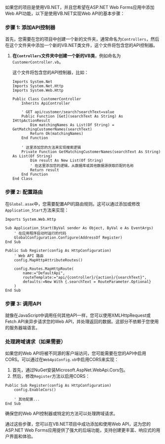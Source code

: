 如果您的项目是使用VB.NET，并且您希望在ASP.NET Web Forms应用中添加Web API功能，以下是使用VB.NET实现Web API的基本步骤：

### 步骤 1: 添加API控制器

首先，您需要在您的项目中创建一个新的文件夹，通常命名为`Controllers`，然后在这个文件夹中添加一个新的VB.NET类文件，这个文件将包含您的API控制器。

1. **在`Controllers`文件夹中创建一个新的VB类**，例如命名为`CustomerController.vb`。

    这个文件将包含您的API控制器，比如：

    ```vb.net
    Imports System.Net
    Imports System.Net.Http
    Imports System.Web.Http

    Public Class CustomerController
        Inherits ApiController

        ' GET api/customer/search?searchText=value
        Public Function [Get](searchText As String) As IHttpActionResult
            Dim matchingNames As List(Of String) = GetMatchingCustomerNames(searchText)
            Return Ok(matchingNames)
        End Function

        ' 这里添加您的方法来实现搜索逻辑
        Private Function GetMatchingCustomerNames(searchText As String) As List(Of String)
            Dim result As New List(Of String)
            ' 在这里添加您的逻辑，从数据库或其他数据源获取匹配的名称
            Return result
        End Function
    End Class
    ```

### 步骤 2: 配置路由

在`Global.asax`中，您需要配置API的路由规则。这可以通过添加或修改`Application_Start`方法来实现：

```vb.net
Imports System.Web.Http

Sub Application_Start(ByVal sender As Object, ByVal e As EventArgs)
    ' 在应用程序启动时运行的代码
    GlobalConfiguration.Configure(AddressOf Register)
End Sub

Public Sub Register(config As HttpConfiguration)
    ' Web API 路由
    config.MapHttpAttributeRoutes()

    config.Routes.MapHttpRoute(
        name:="DefaultApi",
        routeTemplate:="api/{controller}/{action}/{searchText}",
        defaults:=New With {.searchText = RouteParameter.Optional}
    )
End Sub
```

### 步骤 3: 调用API

就像在JavaScript中调用任何其他API一样，您可以使用XMLHttpRequest或Fetch API来异步请求您的Web API，并处理返回的数据。这部分不依赖于您使用的服务器端语言。

### 处理跨域请求（如果需要）

如果您的Web API将被不同源的客户端访问，您可能需要在您的API中启用CORS。可以通过在`WebApiConfig.vb`中启用CORS来实现：

1. 首先，通过NuGet安装Microsoft.AspNet.WebApi.Cors包。
2. 然后，修改`Register`方法以启用CORS：

```vb.net
Public Sub Register(config As HttpConfiguration)
    config.EnableCors()

    ' 其他配置...
End Sub
```

确保您的Web API控制器或特定的方法可以处理跨域请求。

通过这些步骤，您可以在VB.NET项目中成功添加和使用Web API，这为您的ASP.NET Web Forms应用提供了强大的后端功能，支持创建更丰富、响应式的用户界面和体验。